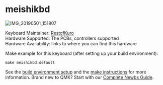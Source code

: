 # meishikbd

![IMG_20190501_151807](https://user-images.githubusercontent.com/49835946/57011601-6b450100-6c3d-11e9-853b-f278cab0f3dd.jpg)

Keyboard Maintainer: [RestofKuro](https://github.com/RestofKuro)  
Hardware Supported: The PCBs, controllers supported  
Hardware Availability: links to where you can find this hardware

Make example for this keyboard (after setting up your build environment):

    make meishikbd:default

See the [build environment setup](https://docs.qmk.fm/#/getting_started_build_tools) and the [make instructions](https://docs.qmk.fm/#/getting_started_make_guide) for more information. Brand new to QMK? Start with our [Complete Newbs Guide](https://docs.qmk.fm/#/newbs).
